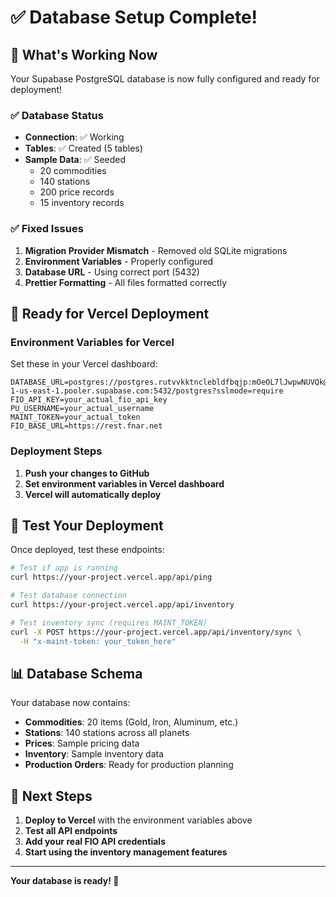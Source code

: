 # ✅ Database Setup Complete!

## 🎉 What's Working Now

Your Supabase PostgreSQL database is now fully configured and ready for deployment!

### ✅ **Database Status**

- **Connection**: ✅ Working
- **Tables**: ✅ Created (5 tables)
- **Sample Data**: ✅ Seeded
  - 20 commodities
  - 140 stations
  - 200 price records
  - 15 inventory records

### ✅ **Fixed Issues**

1. **Migration Provider Mismatch** - Removed old SQLite migrations
2. **Environment Variables** - Properly configured
3. **Database URL** - Using correct port (5432)
4. **Prettier Formatting** - All files formatted correctly

## 🚀 **Ready for Vercel Deployment**

### **Environment Variables for Vercel**

Set these in your Vercel dashboard:

```
DATABASE_URL=postgres://postgres.rutvvkktnclebldfbqjp:mOeOL7lJwpwNUVQk@aws-1-us-east-1.pooler.supabase.com:5432/postgres?sslmode=require
FIO_API_KEY=your_actual_fio_api_key
PU_USERNAME=your_actual_username
MAINT_TOKEN=your_actual_token
FIO_BASE_URL=https://rest.fnar.net
```

### **Deployment Steps**

1. **Push your changes to GitHub**
2. **Set environment variables in Vercel dashboard**
3. **Vercel will automatically deploy**

## 🧪 **Test Your Deployment**

Once deployed, test these endpoints:

```bash
# Test if app is running
curl https://your-project.vercel.app/api/ping

# Test database connection
curl https://your-project.vercel.app/api/inventory

# Test inventory sync (requires MAINT_TOKEN)
curl -X POST https://your-project.vercel.app/api/inventory/sync \
  -H "x-maint-token: your_token_here"
```

## 📊 **Database Schema**

Your database now contains:

- **Commodities**: 20 items (Gold, Iron, Aluminum, etc.)
- **Stations**: 140 stations across all planets
- **Prices**: Sample pricing data
- **Inventory**: Sample inventory data
- **Production Orders**: Ready for production planning

## 🎯 **Next Steps**

1. **Deploy to Vercel** with the environment variables above
2. **Test all API endpoints**
3. **Add your real FIO API credentials**
4. **Start using the inventory management features**

---

**Your database is ready! 🚀**
